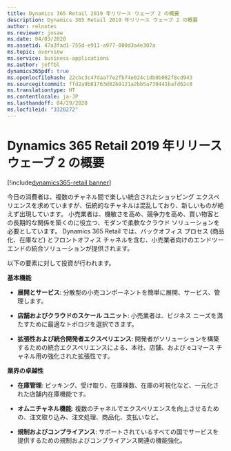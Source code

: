 ```yaml
---
title: Dynamics 365 Retail 2019 年リリース ウェーブ 2 の概要
description: Dynamics 365 Retail 2019 年リリース ウェーブ 2 の概要
author: relnotes
ms.reviewer: josaw
ms.date: 04/03/2020
ms.assetid: 47a3fad1-755d-e911-a977-000d3a4e307a
ms.topic: overview
ms.service: business-applications
ms.author: jeffbl
dynamics365pdf: true
ms.openlocfilehash: 22cbc3c47daa77e2fb74e024c1db0b082f8cd943
ms.sourcegitcommit: ffd2a9b81763d82b9121a2bb5a738441bafd62c8
ms.translationtype: HT
ms.contentlocale: ja-JP
ms.lasthandoff: 04/29/2020
ms.locfileid: "3320272"
---
```

# <a name="overview-of-dynamics-365-retail-2019-release-wave-2"></a>Dynamics 365 Retail 2019 年リリース ウェーブ 2 の概要
[!include[dynamics365-retail banner](../includes/dynamics365-retail.md)]

<!--overview start-->
今日の消費者は、複数のチャネル間で楽しい統合されたショッピング エクスペリエンスを求めていますが、伝統的なチャネルは混乱しており、新しいものが絶えず出現しています。 小売業者は、機敏さを高め、競争力を高め、買い物客との長期的な関係を築くのに役立つ、モダンで柔軟なクラウド ソリューションを必要としています。 Dynamics 365 Retail では、バックオフィス プロセス (商品化、在庫など) とフロントオフィス チャネルを含む、小売業者向けのエンドツーエンドの統合ソリューションが提供されます。

以下の要素に対して投資が行われます。 

**基本機能**

- **展開とサービス**: 分散型の小売コンポーネントを簡単に展開、サービス、管理します。

- **店舗およびクラウドのスケール ユニット**: 小売業者は、ビジネス ニーズを満たすために最適なトポロジを選択できます。

- **拡張性および統合開発者エクスペリエンス**: 開発者がソリューションを構築するための統合エクスペリエンスによる、本社、店舗、および eコマース チャネル用の強化された拡張性です。

**業界の卓越性**

- **在庫管理**: ピッキング、受け取り、在庫検数、在庫の可視化など、一元化された店舗内在庫機能です。

- **オムニチャネル機能**: 複数のチャネルでエクスペリエンスを向上させるための、注文取り込み、注文処理、商品化、支払いなど。

- **規制およびコンプライアンス**: サポートされているすべての国でサービスを提供するための規制およびコンプライアンス関連の機能強化。
<!--overview end-->